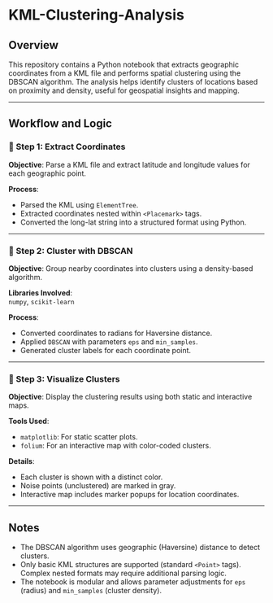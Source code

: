 # KML-Clustering-Analysis

## Overview  
This repository contains a Python notebook that extracts geographic coordinates from a KML file and performs spatial clustering using the DBSCAN algorithm. The analysis helps identify clusters of locations based on proximity and density, useful for geospatial insights and mapping.

---

## Workflow and Logic  

### 🔹 Step 1: Extract Coordinates  
**Objective**: Parse a KML file and extract latitude and longitude values for each geographic point.

**Process**:
- Parsed the KML using `ElementTree`.
- Extracted coordinates nested within `<Placemark>` tags.
- Converted the long-lat string into a structured format using Python.

---

### 🔹 Step 2: Cluster with DBSCAN  
**Objective**: Group nearby coordinates into clusters using a density-based algorithm.

**Libraries Involved**:  
`numpy`, `scikit-learn`

**Process**:
- Converted coordinates to radians for Haversine distance.
- Applied `DBSCAN` with parameters `eps` and `min_samples`.
- Generated cluster labels for each coordinate point.

---

### 🔹 Step 3: Visualize Clusters  
**Objective**: Display the clustering results using both static and interactive maps.

**Tools Used**:  
- `matplotlib`: For static scatter plots.  
- `folium`: For an interactive map with color-coded clusters.

**Details**:
- Each cluster is shown with a distinct color.
- Noise points (unclustered) are marked in gray.
- Interactive map includes marker popups for location coordinates.

---

## Notes  

- The DBSCAN algorithm uses geographic (Haversine) distance to detect clusters.
- Only basic KML structures are supported (standard `<Point>` tags). Complex nested formats may require additional parsing logic.
- The notebook is modular and allows parameter adjustments for `eps` (radius) and `min_samples` (cluster density).
